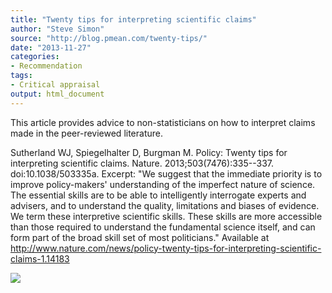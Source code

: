 ```yaml
---
title: "Twenty tips for interpreting scientific claims"
author: "Steve Simon"
source: "http://blog.pmean.com/twenty-tips/"
date: "2013-11-27"
categories:
- Recommendation
tags:
- Critical appraisal
output: html_document
---
```


This article provides advice to non-statisticians on how to interpret
claims made in the peer-reviewed literature. 

<!---More--->

Sutherland WJ, Spiegelhalter D, Burgman M. Policy: Twenty tips for
interpreting scientific claims. Nature. 2013;503(7476):335--337.
doi:10.1038/503335a. Excerpt: "We suggest that the immediate priority is
to improve policy-makers' understanding of the imperfect nature of
science. The essential skills are to be able to intelligently
interrogate experts and advisers, and to understand the quality,
limitations and biases of evidence. We term these interpretive
scientific skills. These skills are more accessible than those required
to understand the fundamental science itself, and can form part of the
broad skill set of most politicians." Available at
<http://www.nature.com/news/policy-twenty-tips-for-interpreting-scientific-claims-1.14183>

![](http://www.pmean.com/images/twenty-tips01.png)




